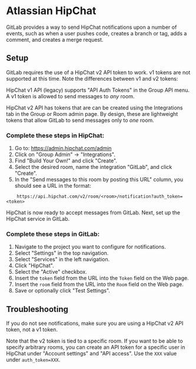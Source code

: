 # Atlassian HipChat

GitLab provides a way to send HipChat notifications upon a number of events,
such as when a user pushes code, creates a branch or tag, adds a comment, and
creates a merge request.

## Setup

GitLab requires the use of a HipChat v2 API token to work. v1 tokens are
not supported at this time. Note the differences between v1 and v2 tokens:

HipChat v1 API (legacy) supports "API Auth Tokens" in the Group API menu. A v1
token is allowed to send messages to *any* room.

HipChat v2 API has tokens that are can be created using the Integrations tab
in the Group or Room admin page. By design, these are lightweight tokens that
allow GitLab to send messages only to *one* room.

### Complete these steps in HipChat:

1. Go to: https://admin.hipchat.com/admin
1. Click on "Group Admin" -> "Integrations".
1. Find "Build Your Own!" and click "Create".
1. Select the desired room, name the integration "GitLab", and click "Create".
1. In the "Send messages to this room by posting this URL" column, you should
see a URL in the format:

```
    https://api.hipchat.com/v2/room/<room>/notification?auth_token=<token>
```

HipChat is now ready to accept messages from GitLab. Next, set up the HipChat
service in GitLab.

### Complete these steps in GitLab:

1. Navigate to the project you want to configure for notifications.
1. Select "Settings" in the top navigation.
1. Select "Services" in the left navigation.
1. Click "HipChat".
1. Select the "Active" checkbox.
1. Insert the `token` field from the URL into the `Token` field on the Web page.
1. Insert the `room` field from the URL into the `Room` field on the Web page.
1. Save or optionally click "Test Settings".

## Troubleshooting

If you do not see notifications, make sure you are using a HipChat v2 API
token, not a v1 token.

Note that the v2 token is tied to a specific room. If you want to be able to
specify arbitrary rooms, you can create an API token for a specific user in
HipChat under "Account settings" and "API access". Use the `XXX` value under
`auth_token=XXX`.

